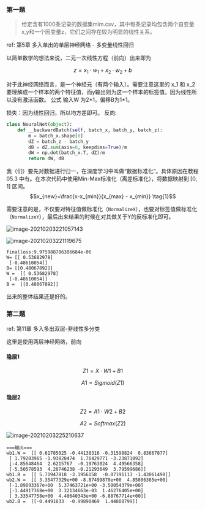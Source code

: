 ### 第一题
>给定含有1000条记录的数据集mlm.csv，其中每条记录均包含两个自变量x,y和一个因变量z，它们之间存在较为明显的线性关系。

ref: 第5章 多入单出的单层神经网络 - 多变量线性回归

以简单数学的想法来说，二元一次线性方程（前向）出来即为

$$
z = x_1 \cdot w_1 + x_2 \cdot w_2 + b
$$

对于此神经网络而言，是一个神经元（有两个输入）。需要注意这里的 x_1 和 x_2 要理解成一个样本的两个特征值，而y输出则为这一个样本的标签值。因为线性所以没有激活函数。
公式
输入W 为2\*1，偏移B为1\*1。

损失：因为线性回归，所以均方差即可。
反向:

```python
class NeuralNet(object):
    def __backwardBatch(self, batch_x, batch_y, batch_z):
        m = batch_x.shape[0]
        dZ = batch_z - batch_y
        dB = dZ.sum(axis=0, keepdims=True)/m
        dW = np.dot(batch_x.T, dZ)/m
        return dW, dB
```

我（们）要先对数据进行归一，在深度学习中叫做“数据标准化”。具体原因在教程 05.3 中有。在本次代码中使用Min-Max标准化（离差标准化），将数据映射到 $[0,1]$ 区间。$$x_{new}=\frac{x-x_{min}}{x_{max} - x_{min}} \tag{1}$$

需要注意的是，不仅要对特征值做标准化（`NormalizeX`），也要对标签值做标准化（`NormalizeY`），最后出来结果的时候在对其做关于Y的反标准化即可。

![image-20210203221057143](/home/luu/Documents/Code/python/ai-homework/README.assets/image-20210203221057143.png)

![image-20210203221119675](/home/luu/Documents/Code/python/ai-homework/README.assets/image-20210203221119675.png)

```shell
finalloss:9.975988786386684e-06
W= [[ 0.53682978]
 [-0.48610054]]
B= [[0.48067892]]
W =  [[ 0.53682978]
 [-0.48610054]]
B =  [[0.48067892]]
```

出来的整体结果还是好的。

### 第二题

ref: 第11章 多入多出双层-非线性多分类

这里是使用两层神经网络，前向

#### 隐层1

$$Z1 = X \cdot W1 + B1 \tag{1}$$

$$A1 = Sigmoid(Z1) \tag{2}$$

#### 隐层2

$$Z2 = A1 \cdot W2 + B2 \tag{3}$$

$$A2 = Softmax(Z2) \tag{4}$$

![image-20210203225210637](/home/luu/Documents/Code/python/ai-homework/README.assets/image-20210203225210637.png)

```shell
===输出===
wb1.W =  [[ 0.61785025 -0.44138316 -0.31598824  0.83667877]
 [ 1.79203965 -1.93820474  1.76429771 -3.23871092]
 [-4.85648464  2.6215767  -0.19763024  4.49566358]
 [-5.50578593  4.20746238 -0.21293649  3.79599686]] 
wb1.B =  [[ 5.71947818 -3.1956158  -0.07191113 -1.43061498]] 
wb2.W =  [[ 3.35477329e+00 -8.87499870e+00  4.85806365e+00]
 [-1.89893367e+00  5.37463721e+00 -3.50054379e+00]
 [-1.44917368e+00  3.32134663e-03  1.46276405e+00]
 [ 3.33547758e+00  4.40640343e+00 -6.88767714e+00]] 
wb2.B =  [[-0.4491833  -0.99890469  1.44808799]]
```

